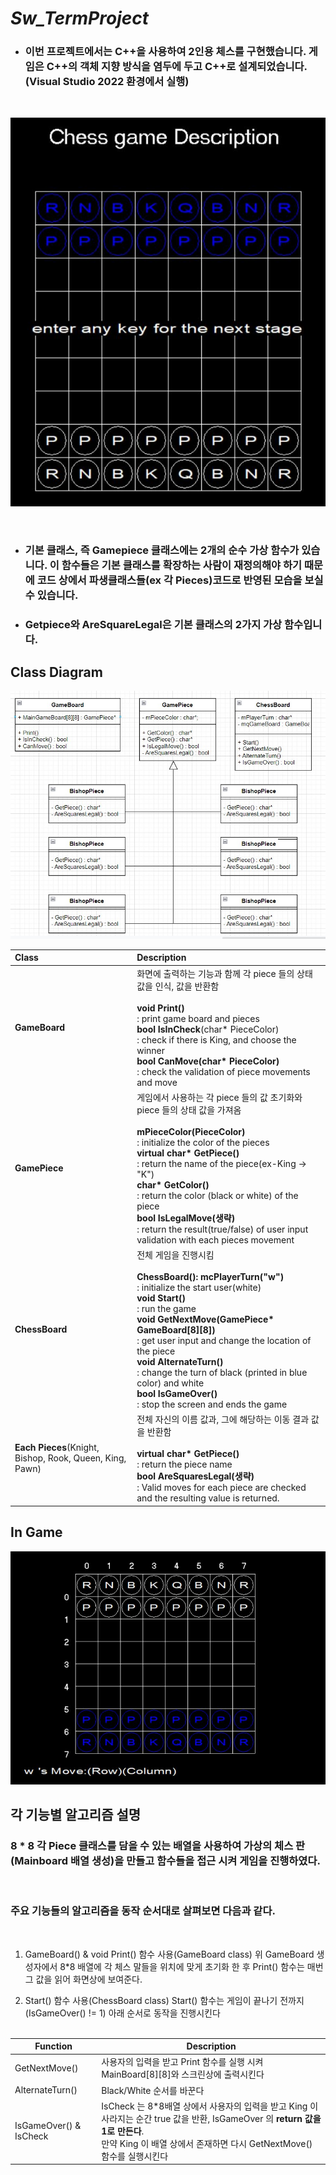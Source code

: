 # __*Sw_TermProject*__

* ### 이번 프로젝트에서는 C++을 사용하여 2인용 체스를 구현했습니다. 게임은 C++의 객체 지향 방식을 염두에 두고 C++로 설계되었습니다.(Visual Studio 2022 환경에서 실행)

<br>

<p align="center">
  <img src="src/texture/start_chessgame.JPG" alt="factorio thumbnail"/>
</p> 

<br>

* ### 기본 클래스, 즉 **Gamepiece** 클래스에는 2개의 순수 가상 함수가 있습니다. 이 함수들은 기본 클래스를 확장하는 사람이 재정의해야 하기 때문에 코드 상에서 파생클래스들(ex 각 Pieces)코드로 반영된 모습을 보실 수 있습니다.
* ###  Getpiece와 AreSquareLegal은 기본 클래스의 2가지 가상 함수입니다.




## Class Diagram

<p align="center">
  <img src="src/texture/class_diagram.jpg" alt="factorio thumbnail"/>
</p>

Class|Description
:--|:--
**GameBoard**|화면에 출력하는 기능과 함께 각 piece 들의 상태 값을 인식, 값을 반환함<br><br> **void Print()** <br>: print game board and pieces<br>**bool IsInCheck**(char* PieceColor)<br>: check if there is King, and choose the winner<br>__bool CanMove(char* PieceColor)__<br>: check the validation of piece movements and move
**GamePiece**|게임에서 사용하는 각 piece 들의 값 초기화와 piece 들의 상태 값을 가져옴<br><br>**mPieceColor(PieceColor)**<br>: initialize the color of the pieces<br> __virtual char* GetPiece()__ <br>: return the name of the piece(ex-King -> "K")<br> __char* GetColor()__<br>: return the color (black or white) of the piece<br> __bool IsLegalMove(생략)__<br>: return the result(true/false) of user input validation with each pieces movement 
**ChessBoard**|전체 게임을 진행시킴<br><br>__ChessBoard(): mcPlayerTurn("w")__<br>: initialize the start user(white)<br>__void Start()__<br>: run the game<br>__void GetNextMove(GamePiece* GameBoard[8][8])__<br>: get user input and change the location of the piece<br>__void AlternateTurn()__<br>: change the turn of black (printed in blue color) and white<br>__bool IsGameOver()__<br>: stop the screen and ends the game
**Each Pieces**(Knight, Bishop, Rook, Queen, King, Pawn)|전체 자신의 이름 값과, 그에 해당하는 이동 결과 값을 반환함<br><br>__virtual char* GetPiece()__<br>: return the piece name<br>__bool AreSquaresLegal(생략)__<br>: Valid moves for each piece are checked and the resulting value is returned.


## In Game

<p align="center">
  <img src="src/texture/play_chessgame.JPG" alt="factorio thumbnail"/>
</p>

## 각 기능별 알고리즘 설명
### 8 * 8 각 Piece 클래스를 담을 수 있는 배열을 사용하여 가상의 체스 판(Mainboard 배열 생성)을 만들고 함수들을 접근 시켜 게임을 진행하였다.
<br>

### 주요 기능들의 알고리즘을 동작 순서대로 살펴보면 다음과 같다.
<br>

1. GameBoard() & void Print() 함수 사용(GameBoard class)
위 GameBoard 생성자에서 8*8 배열에 각 체스 말들을 위치에 맞게 초기화 한 후 Print() 함수는 매번 그 값을 읽어 화면상에 보여준다. 


2.  Start() 함수 사용(ChessBoard class)
Start() 함수는 게임이 끝나기 전까지 (IsGameOver() != 1) 아래 순서로 동작을 진행시킨다
<br><br>

Function|Description
--|--
GetNextMove()|사용자의 입력을 받고 Print 함수를 실행 시켜 MainBoard[8][8]와 스크린상에 출력시킨다
AlternateTurn()|Black/White 순서를 바꾼다
IsGameOver() & IsCheck|IsCheck 는 8*8배열 상에서 사용자의 입력을 받고 King 이 사라지는 순간 true 값을 반환, IsGameOver 의 **return 값을 1로 만든다**.<br>만약 King 이 배열 상에서 존재하면 다시 GetNextMove() 함수를 실행시킨다 





